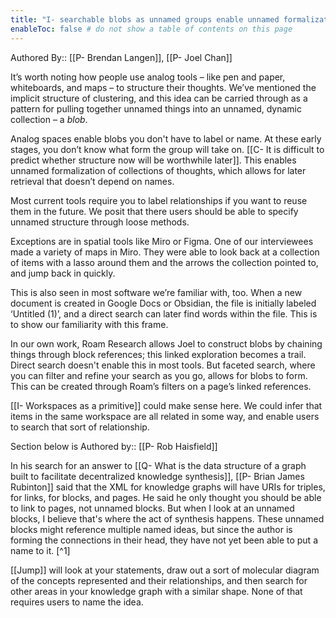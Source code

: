 ```yaml
---
title: "I- searchable blobs as unnamed groups enable unnamed formalization"
enableToc: false # do not show a table of contents on this page
---
```

Authored By:: [[P- Brendan Langen]], [[P- Joel Chan]]

It’s worth noting how people use analog tools – like pen and paper, whiteboards, and maps – to structure their thoughts. We’ve mentioned the implicit structure of clustering, and this idea can be carried through as a pattern for pulling together unnamed things into an unnamed, dynamic collection – a _blob_.

Analog spaces enable blobs you don't have to label or name. At these early stages, you don’t know what form the group will take on. [[C- It is difficult to predict whether structure now will be worthwhile later]]. This enables unnamed formalization of collections of thoughts, which allows for later retrieval that doesn’t depend on names.

Most current tools require you to label relationships if you want to reuse them in the future. We posit that there users should be able to specify unnamed structure through loose methods.

Exceptions are in spatial tools like Miro or Figma. One of our interviewees made a variety of maps in Miro. They were able to look back at a collection of items with a lasso around them and the arrows the collection pointed to, and jump back in quickly.

This is also seen in most software we’re familiar with, too. When a new document is created in Google Docs or Obsidian, the file is initially labeled ‘Untitled (1)’, and a direct search can later find words within the file. This is to show our familiarity with this frame.

In our own work, Roam Research allows Joel to construct blobs by chaining things through block references; this linked exploration becomes a trail. Direct search doesn't enable this in most tools. But faceted search, where you can filter and refine your search as you go, allows for blobs to form. This can be created through Roam’s filters on a page’s linked references.

[[I- Workspaces as a primitive]] could make sense here. We could infer that items in the same workspace are all related in some way, and enable users to search that sort of relationship.

Section below is
Authored by:: [[P- Rob Haisfield]]

In his search for an answer to [[Q- What is the data structure of a graph built to facilitate decentralized knowledge synthesis]], [[P- Brian James Rubinton]] said that the XML for knowledge graphs will have URIs for triples, for links, for blocks, and pages. He said he only thought you should be able to link to pages, not unnamed blocks. But when I look at an unnamed blocks, I believe that's where the act of synthesis happens. These unnamed blocks might reference multiple named ideas, but since the author is forming the connections in their head, they have not yet been able to put a name to it. [^1]

[[Jump]] will look at your statements, draw out a sort of molecular diagram of the concepts represented and their relationships, and then search for other areas in your knowledge graph with a similar shape. None of that requires users to name the idea.
